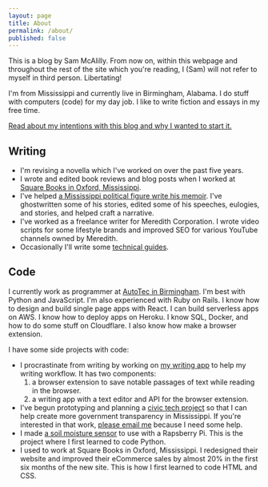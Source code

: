 ```yaml
---
layout: page
title: About
permalink: /about/
published: false
---
```

This is a blog by Sam McAlilly. From now on, within this webpage and throughout the rest of the site which you're reading, I (Sam) will not refer to myself in third person. Libertating!

I'm from Mississippi and currently live in Birmingham, Alabama. I do stuff with computers (code) for my day job. I like to write fiction and essays in my free time. 

[Read about my intentions with this blog and why I wanted to start it.](/writing/2020/10/12/you-are-reading-my-blog.html)

## Writing
- I'm revising a novella which I've worked on over the past five years. 
- I wrote and edited book reviews and blog posts when I worked at [Square Books in Oxford, Mississippi](https://squarebooks.com).
- I've helped [a Mississippi political figure write his memoir](https://medium.com/@smcalilly/tales-from-a-southern-undertaker-ac16aadd2191). I've ghostwritten some of his stories, edited some of his speeches, eulogies, and stories, and helped craft a narrative. 
- I've worked as a freelance writer for Meredith Corporation. I wrote video scripts for some lifestyle brands and improved SEO for various YouTube channels owned by Meredith.
- Occasionally I'll write some [technical guides](https://dev.to/smcalilly).

## Code
I currently work as programmer at [AutoTec in Birmingham](https://autotec.com/). I'm best with Python and JavaScript. I'm also experienced with Ruby on Rails. I know how to design and build single page apps with React. I can build serverless apps on AWS. I know how to deploy apps on Heroku. I know SQL, Docker, and how to do some stuff on Cloudflare. I also know how make a browser extension.

I have some side projects with code:
- I procrastinate from writing by working on [my writing app](https://highlighter.online/editor) to help my writing workflow. It has two components: 
    1. a browser extension to save notable passages of text while reading in the browser.
    2. a writing app with a text editor and API for the browser extension.
- I've begun prototyping and planning a [civic tech project](https://github.com/data-mississippi) so that I can help create more government transparency in Mississippi. If you're interested in that work, [please email me](mailto:smcalilly@gmail.com) because I need some help.
- I made [a soil moisture sensor](https://github.com/smcalilly/sensor) to use with a Rapsberry Pi. This is the project where I first learned to code Python.
- I used to work at Square Books in Oxford, Mississippi. I redesigned their website and improved their eCommerce sales by almost 20% in the first six months of the new site. This is how I first learned to code HTML and CSS.
